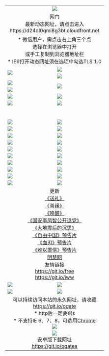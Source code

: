 ﻿<table>
  <tr></tr>
  <tr><td colspan=2 align=center><img src="https://cloud.githubusercontent.com/assets/11880933/13434984/f430fae2-e012-11e5-814f-c2df1e82b247.jpg" /></td></tr>
  <tr><td colspan=2 align=center>网门<br>最新动态网址，请点击进入
<br>https://d24dl0qmi8g3bt.cloudfront.net
    </td>
  </tr>
  <tr>
    <td colspan=2 align=center>* 微信用户，需点击右上角三个点<br>选择在浏览器中打开<br>或手工复制到浏览器地址栏
    <br>* IE6打开动态网址须在选项中勾选TLS 1.0</td>
  </tr>
  <tr>
    <td rowspan=2><a href="https://d24dl0qmi8g3bt.cloudfront.net/ogUP.aspx?name=11DKC.mp4&list=11DKC" target="_blank"><img src="https://d24dl0qmi8g3bt.cloudfront.net/Up/11DKC1.jpg" /></a></td> 
    <td><div><a href="https://d24dl0qmi8g3bt.cloudfront.net/ogUP.aspx?name=LRWS.mp4&list=LRWS" target="_blank"><img src="https://d24dl0qmi8g3bt.cloudfront.net/Up/LRWS.jpg" /></a></td>
   </tr>
  <tr>
    <td><a href="https://d24dl0qmi8g3bt.cloudfront.net/ogNiceVedio.aspx" target="_blank"><img src="https://d24dl0qmi8g3bt.cloudfront.net/Up/11TGKDY.jpg" /></a></td>
  </tr>
  <tr>
    <td><a href="https://d24dl0qmi8g3bt.cloudfront.net/ogUP.aspx?name=JQR.mp4&count=2" target="_blank"><img src="https://d24dl0qmi8g3bt.cloudfront.net/Up/JQR.jpg" /></a></td>   
    <td rowspan=2><a href="https://d24dl0qmi8g3bt.cloudfront.net/ogUP.aspx?name=JP.mp4&count=9" target="_blank"><img src="https://d24dl0qmi8g3bt.cloudfront.net/Up/JP.jpg" /></td>
  </tr>
  <tr>
    <td><a href="https://d24dl0qmi8g3bt.cloudfront.net/ogUP.aspx?name=WH.mp4" target="_blank"><img src="https://d24dl0qmi8g3bt.cloudfront.net/Up/WH.jpg" /></a></td>
  </tr>
  <tr>
    <td><a href="https://d24dl0qmi8g3bt.cloudfront.net/ogUP.aspx?name=SSZJ.mp4&list=SSZJ" target="_blank"><img src="https://d24dl0qmi8g3bt.cloudfront.net/Up/SSZJ.jpg" /></a></td>
    <td><a href="https://d24dl0qmi8g3bt.cloudfront.net/ogUP.aspx?name=1XQK.mp4&count=13" target="_blank"><img src="https://d24dl0qmi8g3bt.cloudfront.net/Up/1XQK.jpg" /></a</td>
  </tr>
  <tr>
    <td><a href="https://d24dl0qmi8g3bt.cloudfront.net/ogUP.aspx?name=ZY.mp4&count=2015|16" target="_blank"><img src="https://d24dl0qmi8g3bt.cloudfront.net/Up/ZY.jpg" /></a</td>
    <td><a href="https://d24dl0qmi8g3bt.cloudfront.net/ogUP.aspx?name=XTFY.mp4&count=B|2,A|24" target="_blank"><img src="https://d24dl0qmi8g3bt.cloudfront.net/Up/XTFY.jpg" /></a></td>
  </tr>
  <tr height="40">
  </tr>
  <tr>
    <td><a href="https://d24dl0qmi8g3bt.cloudfront.net/ogUP.aspx?name=4SQQ.mp4&list=4SQQ" target="_blank"><img src="https://d24dl0qmi8g3bt.cloudfront.net/Up/4SQQ0.jpg"/></a></td>
    <td><a href="https://d24dl0qmi8g3bt.cloudfront.net/ogUP.aspx?name=4SHQ.mp4&list=4SHQ" target="_blank"><img src="https://d24dl0qmi8g3bt.cloudfront.net/Up/4SHQ0.jpg"/></a></td>
  </tr>
  <tr>
    <td><a href="https://d24dl0qmi8g3bt.cloudfront.net/ogUP.aspx?name=4SZG.mp4&list=4SZG" target="_blank"><img src="https://d24dl0qmi8g3bt.cloudfront.net/Up/4SZG0.jpg"/></a></td>
    <td><a href="https://d24dl0qmi8g3bt.cloudfront.net/ogUP.aspx?name=4SDJ.mp4&list=4SDJ" target="_blank"><img src="https://d24dl0qmi8g3bt.cloudfront.net/Up/4SDJ0.jpg"/></a></td>
  </tr>
  <tr>
    <td><a href="https://d24dl0qmi8g3bt.cloudfront.net/ogUP.aspx?name=4SGX.mp4&list=4SGX" target="_blank"><img src="https://d24dl0qmi8g3bt.cloudfront.net/Up/4SGX0.jpg"/></a></td>
    <td><a href="https://d24dl0qmi8g3bt.cloudfront.net/ogUP.aspx?name=4SHD.mp4&list=4SHD" target="_blank"><img src="https://d24dl0qmi8g3bt.cloudfront.net/Up/4SHD0.jpg"/></a></td>
  </tr>
  <tr>
    <td><a href="https://d24dl0qmi8g3bt.cloudfront.net/ogUP.aspx?name=4CTX.mp4&list=4CTX" target="_blank"><img src="https://d24dl0qmi8g3bt.cloudfront.net/Up/4CTX0.jpg"/></a></td>
    <td><a href="https://d24dl0qmi8g3bt.cloudfront.net/ogUP.aspx?name=4CWZ.mp4&list=4CWZ" target="_blank"><img src="https://d24dl0qmi8g3bt.cloudfront.net/Up/4CWZ0.jpg"/></a></td>
  </tr>
  <tr>
    <td><a href="https://d24dl0qmi8g3bt.cloudfront.net/onUP.aspx?name=https://d1pog55izwmvoe.cloudfront.net/" target="_blank"><img src="https://d24dl0qmi8g3bt.cloudfront.net/Up/0DTW.jpg"/></a></td>
    <td><a href="https://d24dl0qmi8g3bt.cloudfront.net/onUP.aspx?name=https://d240ns8up8earz.cloudfront.net/acenter/" target="_blank"><img src="https://d24dl0qmi8g3bt.cloudfront.net/Up/0TDW.jpg" /></a></td>
  </tr>
  <tr>
    <td><a href="https://d24dl0qmi8g3bt.cloudfront.net/onUP.aspx?name=https://d4508d6vomz2p.cloudfront.net/gb/nsc413.htm" target="_blank"><img src="https://d24dl0qmi8g3bt.cloudfront.net/Up/0DJY.jpg" /></a></td>
    <td><a href="https://d24dl0qmi8g3bt.cloudfront.net/onUP.aspx?name=https://dilo7bqpjb57y.cloudfront.net/xtr/gb/prog204.html" target="_blank"><img src="https://d24dl0qmi8g3bt.cloudfront.net/Up/0XTR.jpg" /></a></td>
  </tr>
  <tr>
    <td><a href="https://d24dl0qmi8g3bt.cloudfront.net/onUP.aspx?name=https://d3aj00iefsmfgc.cloudfront.net/" target="_blank"><img src="https://d24dl0qmi8g3bt.cloudfront.net/Up/0MHW.jpg" /></a></td>
    <td><a href="https://d24dl0qmi8g3bt.cloudfront.net/onUP.aspx?name=https://d20wz7qt14x5d2.cloudfront.net/" target="_blank"><img src="https://d24dl0qmi8g3bt.cloudfront.net/Up/0ZJW.jpg" /></a></td>
  </tr>
  <tr>
    <td><a href="https://d24dl0qmi8g3bt.cloudfront.net/ogUP.aspx?name=0FG.zip" target="_blank"><img src="https://d24dl0qmi8g3bt.cloudfront.net/Up/0FG.jpg" /></a></td>
    <td><a href="https://d24dl0qmi8g3bt.cloudfront.net/ogUP.aspx?name=0FGA.apk" target="_blank"><img src="https://d24dl0qmi8g3bt.cloudfront.net/Up/0FGA.jpg" /></a></td>
  </tr>
  <tr>
    <td><a href="https://d24dl0qmi8g3bt.cloudfront.net/ogUP.aspx?name=0U.zip" target="_blank"><img src="https://d24dl0qmi8g3bt.cloudfront.net/Up/0U.jpg" /></a></td>
    <td><a href="https://d24dl0qmi8g3bt.cloudfront.net/ogUP.aspx?name=0UA.apk" target="_blank"><img src="https://d24dl0qmi8g3bt.cloudfront.net/Up/0UA.jpg" /></a></td>
  </tr>
  <tr>
    <td><a href="https://d24dl0qmi8g3bt.cloudfront.net/ogUP.aspx?name=0iPPOTV.zip" target="_blank"><img src="https://d24dl0qmi8g3bt.cloudfront.net/Up/0iPPOTV.jpg" /></a></td>
    <td><a href="https://d24dl0qmi8g3bt.cloudfront.net/ogUP.aspx?name=0iNTD.apk" target="_blank"><img src="https://d24dl0qmi8g3bt.cloudfront.net/Up/0iNTD.jpg" /></a></td>
  </tr>
  <tr>
    <td colspan=2 align=center>更新<br>
      <a href="https://d24dl0qmi8g3bt.cloudfront.net/ogUP.aspx?name=4ESL.mp4" target="_blank">《送礼》</a><br>
      <a href="https://d24dl0qmi8g3bt.cloudfront.net/ogUP.aspx?name=4ESY.mp4" target="_blank">《善缘》</a><br>
      <a href="https://d24dl0qmi8g3bt.cloudfront.net/ogUP.aspx?name=4EHX.mp4" target="_blank">《唤醒》</a><br>
      <a href="https://d24dl0qmi8g3bt.cloudfront.net/ogUP.aspx?name=4LFZ.mp4" target="_blank">《国安李凤智公开退党》</a><br>
      <a href="https://d24dl0qmi8g3bt.cloudfront.net/ogUP.aspx?name=4DDZHDCS.mp4" target="_blank">《大地震后的沉思》</a><br>
      <a href="https://d24dl0qmi8g3bt.cloudfront.net/ogUP.aspx?name=11ZYZG0.mp4" target="_blank">《自由中国》预告片</a><br>
      <a href="https://d24dl0qmi8g3bt.cloudfront.net/ogUP.aspx?name=11XR.mp4" target="_blank">《血刃》预告片</a><br>
      <a href="https://d24dl0qmi8g3bt.cloudfront.net/ogUP.aspx?name=11NYZX.mp4&count=2" target="_blank">《难以置信》预告片</a><br>
      <a href="https://d24dl0qmi8g3bt.cloudfront.net/onUP.aspx?name=https://www.minghui.org/" target="_blank">明慧网</a><br>
      友情链接<br>
      <a href="https://d24dl0qmi8g3bt.cloudfront.net/onUP.aspx?name=https://git.io/free" target="_blank">https://git.io/free</a><br>
      <a href="https://d24dl0qmi8g3bt.cloudfront.net/onUP.aspx?name=https://git.io/jww" target="_blank">https://git.io/jww</a></td>
    </td>
  </tr>
  <tr>
    <td><a href="https://d24dl0qmi8g3bt.cloudfront.net/ogNice.aspx" target="_blank"><img src="https://d24dl0qmi8g3bt.cloudfront.net/Up/0WCYY.jpg" /></a></td>
    <td><a href="https://d24dl0qmi8g3bt.cloudfront.net/onCO.aspx?ob=600事物&op=增删改&args=WH1~%23类型6新闻%7c%23类型6评论&mode=" target="_blank"><img src="https://d24dl0qmi8g3bt.cloudfront.net/Up/0WZTT.jpg" /></a></td> 
  </tr>
  <tr>
    <td><a href="https://d24dl0qmi8g3bt.cloudfront.net/ogDY.aspx" target="_blank"><img src="https://d24dl0qmi8g3bt.cloudfront.net/Up/0FK.jpg" /></a></td>
    <td><a href="https://d24dl0qmi8g3bt.cloudfront.net/ogST.aspx" target="_blank"><img src="https://d24dl0qmi8g3bt.cloudfront.net/Up/0ST.jpg" /></a></td> 
  </tr>
  <tr>
    <td colspan=2 align=center>可以持续访问本站的永久网址，请收藏<br/><a href="https://git.io/ogate" target="_blank">https://git.io/ogate</a><br/>* http后一定要跟s<br/>* 不支持IE 6、7、8，可选用<a href="https://d24dl0qmi8g3bt.cloudfront.net/ogUP.aspx?name=0ChromePortable.zip">Chrome</a><br/><a href="https://d24dl0qmi8g3bt.cloudfront.net/Up/0WMGDL2.png" target="_blank"><img src="https://d24dl0qmi8g3bt.cloudfront.net/Up/0WMGD2.png"/></a></td>
  </tr>
  <tr>
    <td colspan=2 align=center><a href="https://d24dl0qmi8g3bt.cloudfront.net/ogUP.aspx?name=0oGate.apk" target="_blank"><img src="https://cloud.githubusercontent.com/assets/11880933/13720399/75e143ee-e842-11e5-9f0a-1421f423c80f.jpg" /></a><br>安卓版下载网址<br><a href="https://git.io/ogatea">https://git.io/ogatea</a></td>
  </tr>
  <!--tr>
    <td colspan=2 align=center>可能失效的动态网址
    </td>
  </tr-->
</table>
